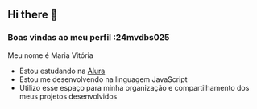 ## Hi there 👋

### Boas vindas ao meu perfil :24mvdbs025

Meu nome é Maria Vitória

- Estou estudando na [Alura](https://www.alura.com.br)
- Estou me desenvolvendo na linguagem JavaScript
- Utilizo esse espaço para minha organização e compartilhamento dos meus projetos desenvolvidos

